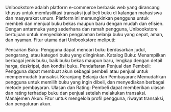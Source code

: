Unibookstore adalah platform e-commerce berbasis web yang dirancang khusus untuk memfasilitasi transaksi jual beli buku di kalangan mahasiswa dan masyarakat umum. Platform ini memungkinkan pengguna untuk membeli dan menjual buku bekas maupun baru dengan mudah dan efisien. Dengan antarmuka yang sederhana dan ramah pengguna, Unibookstore bertujuan untuk menyediakan pengalaman belanja buku yang cepat, aman, dan nyaman.
Fitur utama dari Unibookstore meliputi:

Pencarian Buku: Pengguna dapat mencari buku berdasarkan judul, pengarang, atau kategori buku yang diinginkan.
Katalog Buku: Menampilkan berbagai jenis buku, baik buku bekas maupun baru, lengkap dengan detail harga, deskripsi, dan kondisi buku.
Pendaftaran Penjual dan Pembeli: Pengguna dapat membuat akun sebagai pembeli atau penjual untuk mempermudah transaksi.
Keranjang Belanja dan Pembayaran: Memudahkan pengguna untuk memilih buku yang ingin dibeli, dan menyediakan berbagai metode pembayaran.
Ulasan dan Rating: Pembeli dapat memberikan ulasan dan rating terhadap buku dan penjual setelah melakukan transaksi.
Manajemen Akun: Fitur untuk mengelola profil pengguna, riwayat transaksi, dan pengaturan akun.
